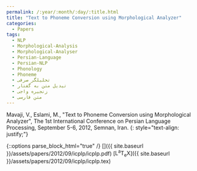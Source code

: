 ```yaml
---
permalink: /:year/:month/:day/:title.html
title: "Text to Phoneme Conversion using Morphological Analyzer"
categories:
  - Papers
tags:
  - NLP
  - Morphological-Analysis
  - Morphological-Analyser
  - Persian-Language
  - Persian-NLP
  - Phonology
  - Phoneme
  - تحلیلگر صرفی
  - تیدیل متن به گفتار
  - زنجیره واجی
  - متن فارسی
---
```


Mavaji, V., Eslami, M., "Text to Phoneme Conversion using Morphological Analyzer", The 1st International Conference on Persian Language
Processing, September 5-6, 2012, Semnan, Iran.
{: style="text-align: justify;"}

{::options parse_block_html="true" /}
[<i class="fab fa-github-square"></i>](https://github.com/mavaji/pars-morph)
[<i class="fas fa-file-pdf" aria-hidden="true"></i>]({{ site.baseurl }}/assets/papers/2012/09/icplp/icplp.pdf)
[<span class="latex">L<sup>a</sup>T<sub>e</sub>X</span>]({{ site.baseurl }}/assets/papers/2012/09/icplp/icplp.tex)

<object data="{{ site.baseurl }}/assets/papers/2012/09/icplp/icplp.pdf" width="1000" height="1500" type='application/pdf' border="0" />